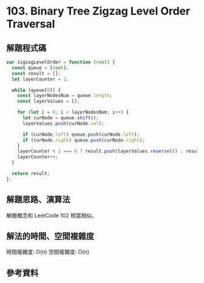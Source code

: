 # 103. Binary Tree Zigzag Level Order Traversal

## 解題程式碼

```javascript
var zigzagLevelOrder = function (root) {
  const queue = [root];
  const result = [];
  let layerCounter = 1;

  while (queue[0]) {
    const layerNodesNum = queue.length;
    const layerValues = [];

    for (let i = 0; i < layerNodesNum; i++) {
      let curNode = queue.shift();
      layerValues.push(curNode.val);

      if (curNode.left) queue.push(curNode.left);
      if (curNode.right) queue.push(curNode.right);
    }
    layerCounter % 2 === 0 ? result.push(layerValues.reverse()) : result.push(layerValues);
    layerCounter++;
  }

  return result;
};
```

## 解題思路、演算法

解題概念和 LeetCode 102 相當相似。

## 解法的時間、空間複雜度

時間複雜度: O(n)
空間複雜度: O(n)

## 參考資料
